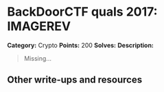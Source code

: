 # BackDoorCTF quals 2017: IMAGEREV
**Category:** Crypto
**Points:** 200
**Solves:**
**Description:**

> Missing...
>
>

## Other write-ups and resources
